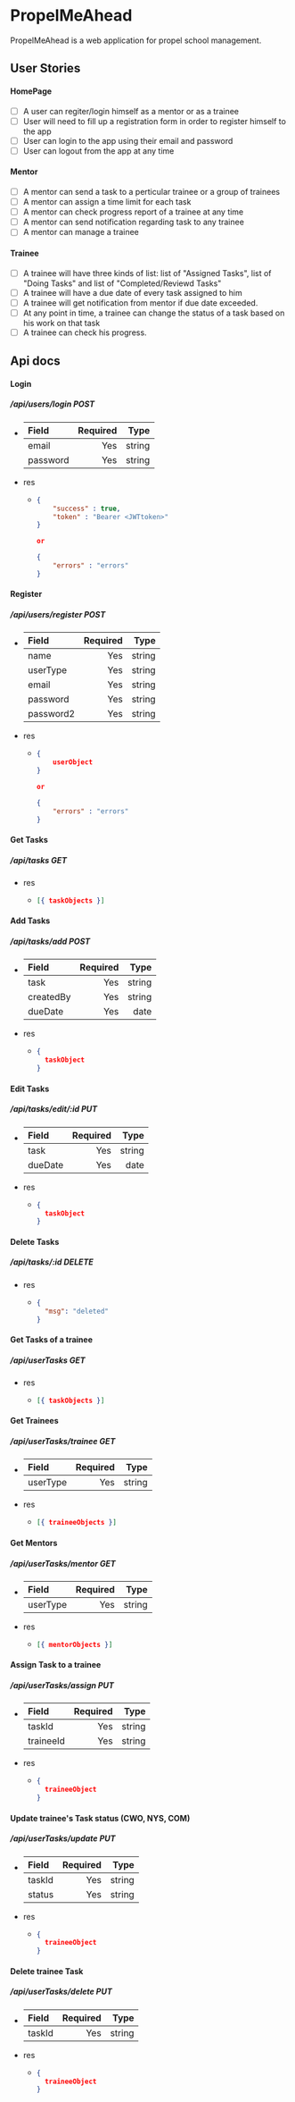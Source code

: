 # PropelMeAhead

PropelMeAhead is a web application for propel school management.

## User Stories

#### HomePage

- [ ] A user can regiter/login himself as a mentor or as a trainee
- [ ] User will need to fill up a registration form in order to register himself to the app
- [ ] User can login to the app using their email and password
- [ ] User can logout from the app at any time

#### Mentor

- [ ] A mentor can send a task to a perticular trainee or a group of trainees
- [ ] A mentor can assign a time limit for each task
- [ ] A mentor can check progress report of a trainee at any time
- [ ] A mentor can send notification regarding task to any trainee
- [ ] A mentor can manage a trainee

#### Trainee

- [ ] A trainee will have three kinds of list: list of "Assigned Tasks", list of "Doing Tasks" and list of "Completed/Reviewd Tasks"
- [ ] A trainee will have a due date of every task assigned to him
- [ ] A trainee will get notification from mentor if due date exceeded.
- [ ] At any point in time, a trainee can change the status of a task based on his work on that task
- [ ] A trainee can check his progress.

## Api docs

#### Login

##### /api/users/login POST

- | Field    | Required |   Type |
  | :------- | -------: | -----: |
  | email    |      Yes | string |
  | password |      Yes | string |

- res

  - ```json
    {
        "success" : true,
        "token" : "Bearer <JWTtoken>"
    }

    or

    {
        "errors" : "errors"
    }
    ```

#### Register

##### /api/users/register POST

- | Field     | Required |   Type |
  | :-------- | -------: | -----: |
  | name      |      Yes | string |
  | userType  |      Yes | string |
  | email     |      Yes | string |
  | password  |      Yes | string |
  | password2 |      Yes | string |

- res

  - ```json
    {
        userObject
    }

    or

    {
        "errors" : "errors"
    }
    ```

#### Get Tasks

##### /api/tasks GET

- res
  - ```json
    [{ taskObjects }]
    ```

#### Add Tasks

##### /api/tasks/add POST

- | Field     | Required |   Type |
  | :-------- | -------: | -----: |
  | task      |      Yes | string |
  | createdBy |      Yes | string |
  | dueDate   |      Yes |   date |

- res
  - ```json
    {
      taskObject
    }
    ```

#### Edit Tasks

##### /api/tasks/edit/:id PUT

- | Field   | Required |   Type |
  | :------ | -------: | -----: |
  | task    |      Yes | string |
  | dueDate |      Yes |   date |

- res
  - ```json
    {
      taskObject
    }
    ```

#### Delete Tasks

##### /api/tasks/:id DELETE

- res
  - ```json
    {
      "msg": "deleted"
    }
    ```

#### Get Tasks of a trainee

##### /api/userTasks GET

- res
  - ```json
    [{ taskObjects }]
    ```

#### Get Trainees

##### /api/userTasks/trainee GET

- | Field    | Required |   Type |
  | :------- | -------: | -----: |
  | userType |      Yes | string |

- res
  - ```json
    [{ traineeObjects }]
    ```

#### Get Mentors

##### /api/userTasks/mentor GET

- | Field    | Required |   Type |
  | :------- | -------: | -----: |
  | userType |      Yes | string |

- res
  - ```json
    [{ mentorObjects }]
    ```

#### Assign Task to a trainee

##### /api/userTasks/assign PUT

- | Field     | Required |   Type |
  | :-------- | -------: | -----: |
  | taskId    |      Yes | string |
  | traineeId |      Yes | string |

- res
  - ```json
    {
      traineeObject
    }
    ```

#### Update trainee's Task status (CWO, NYS, COM)

##### /api/userTasks/update PUT

- | Field     | Required |   Type |
  | :-------- | -------: | -----: |
  | taskId    |      Yes | string |
  | status    |      Yes | string |

- res
  - ```json
    {
      traineeObject
    }
    ```

#### Delete trainee Task

##### /api/userTasks/delete PUT

- | Field     | Required |   Type |
  | :-------- | -------: | -----: |
  | taskId    |      Yes | string |

- res
  - ```json
    {
      traineeObject
    }
    ```
